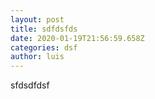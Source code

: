 ```yaml
---
layout: post
title: sdfdsfds
date: 2020-01-19T21:56:59.658Z
categories: dsf
author: luis
---
```

sfdsdfdsf
